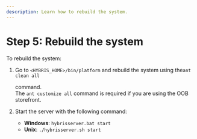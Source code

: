 ```yaml
---
description: Learn how to rebuild the system.
---
```


# Step 5: Rebuild the system

To rebuild the system:

1.  Go to `<HYBRIS_HOME>/bin/platform` and rebuild the system using the`ant clean all`

    command.  \
    The `ant customize all` command is required if you are using the OOB storefront.
2. Start the server with the following command:
   * **Windows**: `hybrisserver.bat start`
   * **Unix**: `./hybrisserver.sh start`

